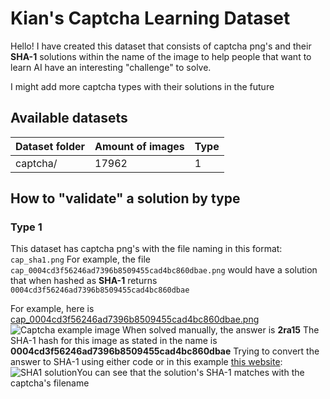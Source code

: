 # Kian's Captcha Learning Dataset
Hello! I have created this dataset that consists of captcha png's and their **SHA-1** solutions within the name of the image to help people that want to learn AI have an interesting "challenge" to solve.

I might add more captcha types with their solutions in the future

## Available datasets
| Dataset folder | Amount of images | Type |
|--|--|--|
| captcha/ | 17962 | 1 |

## How to "validate" a solution by type

### Type 1
This dataset has captcha png's with the file naming in this format:
`cap_sha1.png`
For example, the file `cap_0004cd3f56246ad7396b8509455cad4bc860dbae.png` would have a solution that when hashed as **SHA-1** returns `0004cd3f56246ad7396b8509455cad4bc860dbae`

For example, here is [cap_0004cd3f56246ad7396b8509455cad4bc860dbae.png](https://kianbrose.com/assets/files/2022-08-04/1659637656-555527-cap-0004cd3f56246ad7396b8509455cad4bc860dbae.png)
![Captcha example image](https://kianbrose.com/assets/files/2022-08-04/1659637656-555527-cap-0004cd3f56246ad7396b8509455cad4bc860dbae.png)
When solved manually, the answer is **2ra15**
The SHA-1 hash for this image as stated in the name is **0004cd3f56246ad7396b8509455cad4bc860dbae**
Trying to convert the answer to SHA-1 using either code or in this example [this website](http://www.sha1-online.com/):
![SHA1 solution](https://kianbrose.com/assets/files/2022-08-04/1659638029-514822-solvecap.png)You can see that the solution's SHA-1 matches with the captcha's filename
